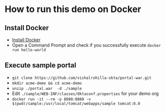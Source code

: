 
# How to run this demo on Docker

## Install Docker
- [Install Docker](https://www.docker.com/)
- Open a Command Prompt and check if you successfully execute `docker run hello-world`

## Execute sample portal
- `git clone https://github.com/vishalrohilla-okta/portal-war.git`
- `mkdir acme-demo && cd acme-demo`
- `unzip ./portal.war  -d ./sample`
- Edit `./sample/WEB-INF/classes/Oktaconf.properties` for your demo org
- `docker run -it --rm -p 8080:8080 -v $(pwd)/sample:/usr/local/tomcat/webapps/sample tomcat:8.0`
